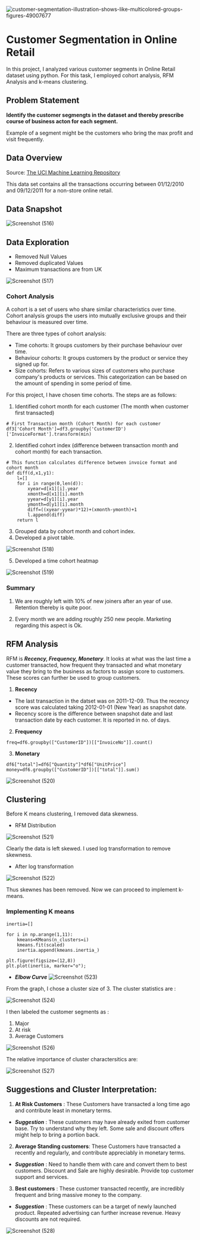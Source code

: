 ![customer-segmentation-illustration-shows-like-multicolored-groups-figures-49007677](https://user-images.githubusercontent.com/121576163/229273003-067058d7-1981-4d9e-9ea5-918478ad2316.jpg)

# Customer Segmentation in Online Retail

In this project, I analyzed various customer segments in Online Retail dataset using python. For this task, I employed cohort analysis, RFM Analysis and k-means clustering.

## Problem Statement

**Identify the customer segmengts in the dataset and thereby prescribe course of business acton for each segment.**

Example of a segment might be the customers who bring the max profit and visit frequently.

## Data Overview

Source: [The UCI Machine Learning Repository](https://www.kaggle.com/datasets/carrie1/ecommerce-data)

This data set contains all the transactions occurring between 01/12/2010 and 09/12/2011 for a non-store online retail. 

## Data Snapshot

![Screenshot (516)](https://user-images.githubusercontent.com/121576163/229271541-059cf0f3-272b-41ba-a53c-fae854fbe90e.png)

## Data Exploration 

- Removed Null Values
- Removed duplicated Values
- Maximum transactions are from UK

![Screenshot (517)](https://user-images.githubusercontent.com/121576163/229271584-9185bbb3-0da0-44dc-8aa7-99940322b33d.png)

### Cohort Analysis

A cohort is a set of users who share similar characteristics over time. Cohort analysis groups the users into mutually exclusive groups and their behaviour is measured over time.

There are three types of cohort analysis:

- Time cohorts: It groups customers by their purchase behaviour over time.
- Behaviour cohorts: It groups customers by the product or service they signed up for.
- Size cohorts: Refers to various sizes of customers who purchase company's products or services. This categorization can be based on the amount of spending in some period of time.

For this project, I have chosen time cohorts. The steps are as follows:

1. Identified cohort month for each customer (The month when customer first transacted)
```
# First Transaction month (Cohort Month) for each customer
df3['Cohort Month']=df3.groupby('CustomerID')['InvoiceFormat'].transform(min)
```

2. Identified cohort index (difference between transaction month and cohort month) for each transaction.
```
# This function calculates difference between invoice format and cohort month
def diff(d,x1,y1):
    l=[]
    for i in range(0,len(d)):
        xyear=d[x1][i].year
        xmonth=d[x1][i].month
        yyear=d[y1][i].year
        ymonth=d[y1][i].month
        diff=((xyear-yyear)*12)+(xmonth-ymonth)+1
        l.append(diff)
    return l
```

3. Grouped data by cohort month and cohort index.
4. Developed a pivot table.

![Screenshot (518)](https://user-images.githubusercontent.com/121576163/229271650-bda075f9-bb60-4f31-a862-6286d2f35c6e.png)

5. Developed a time cohort heatmap

![Screenshot (519)](https://user-images.githubusercontent.com/121576163/229271678-4586ca52-ba15-4ff9-a155-3fa704b9a698.png)

### Summary

1. We are roughly left with 10% of new joiners after an year of use. Retention thereby is quite poor.

2. Every month we are adding roughly 250 new people. Marketing regarding this aspect is Ok.

## RFM Analysis

RFM is ***Recency, Frequency, Monetary***. It looks at what was the last time a customer transacted, how frequent they transacted and what monetary value they bring to the business as factors to assign score to customers. These scores can further be used to group customers.

1. **Recency**

- The last transaction in the datset was on 2011-12-09. Thus the recency score was calculated taking 2012-01-01 (New Year) as snapshot date.
- Recency score is the difference between snapshot date and last transaction date by each customer. It is reported in no. of days.

2. **Frequency**

```
freq=df6.groupby(["CustomerID"])[["InvoiceNo"]].count()
```

3. **Monetary**

```
df6["total"]=df6["Quantity"]*df6["UnitPrice"]
money=df6.groupby(["CustomerID"])[["total"]].sum()
```
![Screenshot (520)](https://user-images.githubusercontent.com/121576163/229271844-f0d29315-a28f-44ad-ade0-248dc37e11df.png)

## Clustering

Before K means clustering, I removed data skewness.

- RFM Distribution

![Screenshot (521)](https://user-images.githubusercontent.com/121576163/229271877-21dc4f67-cec0-41c3-a96f-1fbaa82a758d.png)

Clearly the data is left skewed. I used log transformation to remove skewness.

- After log transformation

![Screenshot (522)](https://user-images.githubusercontent.com/121576163/229271922-92a7cc2f-9317-4cb0-a2b9-6ef13ea62b70.png)

Thus skewnes  has been removed. Now we can proceed to implement k-means.


### Implementing K means

```
inertia=[]

for i in np.arange(1,11):
    kmeans=KMeans(n_clusters=i)
    kmeans.fit(scaled)
    inertia.append(kmeans.inertia_)
```

```
plt.figure(figsize=(12,8))
plt.plot(inertia, marker="o");
```
- ***Elbow Curve***
![Screenshot (523)](https://user-images.githubusercontent.com/121576163/229271974-815eed30-2924-449e-8da2-247b62ca0e7c.png)


From the graph, I chose a cluster size of 3.
The cluster statistics are :

![Screenshot (524)](https://user-images.githubusercontent.com/121576163/229272072-e7777bc4-850f-44bc-bab4-690b262e73d1.png)

I then labeled the customer segments as :

1. Major
2. At risk 
3. Average Customers

![Screenshot (526)](https://user-images.githubusercontent.com/121576163/229272126-72f39a4d-683d-435b-8786-c67406d4f1cc.png)

The relative importance of cluster charactersitics are:

![Screenshot (527)](https://user-images.githubusercontent.com/121576163/229272168-ecae1c1e-117d-472e-a950-91ab9f2e31a0.png)

## Suggestions and Cluster Interpretation: 

1. **At Risk Customers** : These Customers have transacted a long time ago and contribute least in monetary terms.
- ***Suggestion*** : These customers may have already exited from customer base. Try to understand why they left. Some sale and discount offers might help to bring a portion back.

2. **Average Standing customers**: These Customers have transacted a recently and regularly, and contribute appreciably in monetary terms.
- ***Suggestion*** : Need to handle them with care and convert them to best customers. Discount and Sale are highly desirable. Provide top customer support and services.

3. **Best customers** : These customer transacted recently, are incredibly frequent and bring massive money to the company.
- ***Suggestion*** : These customers can be a target of newly launched product. Repeated advertising can further increase revenue. Heavy discounts are not required.

![Screenshot (528)](https://user-images.githubusercontent.com/121576163/229272921-b22fda1a-15cd-485d-89b8-4495489a8676.png)


















